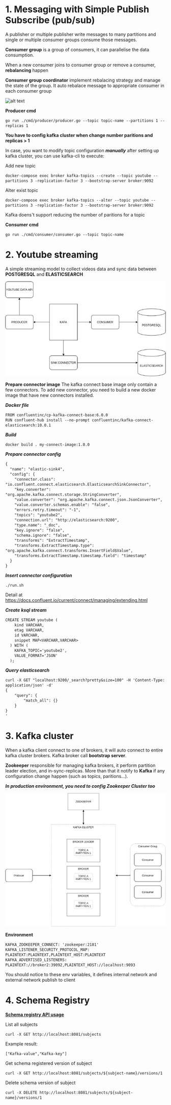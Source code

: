 # 1. Messaging with Simple Publish Subscribe (pub/sub)
A publisher or multiple publisher write messages to many partitions and single or multiple consumer groups consume those messages.

**Consumer group** is a group of consumers, it can parallelise the data consumption.

When a new consumer joins to consumer group or remove a consumer, **rebalancing** happen

**Consumer group coordinator** implement rebalacing strategy and manage the state of the group. It auto rebalace message to appropriate consumer in each consumer group

![alt text](https://images.squarespace-cdn.com/content/v1/56894e581c1210fead06f878/1512813188413-EEI12VI1FMQLJ4XMRQTJ/ke17ZwdGBToddI8pDm48kJMyHperWZxre3bsQoFNoPhZw-zPPgdn4jUwVcJE1ZvWEtT5uBSRWt4vQZAgTJucoTqqXjS3CfNDSuuf31e0tVGDclntk9GVn4cF1XFdv7wlNvED_LyEM5kIdmOo2jMRZpu3E9Ef3XsXP1C_826c-iU/KafkaPubSub.png?format=500w)

**Producer cmd**

```
go run ./cmd/producer/producer.go --topic topic-name --partitions 1 --replicas 1
```

**You have to config kafka cluster when change number paritions and replicas > 1**


In case, you want to modify topic configuration ***manually*** after setting up kafka cluster, you can use kafka-cli to execute:

Add new topic
```
docker-compose exec broker kafka-topics --create --topic youtube --partitions 3 -replication-factor 3 --bootstrap-server broker:9092
```

Alter exist topic
```
docker-compose exec broker kafka-topics --alter --topic youtube --partitions 3 -replication-factor 3 --bootstrap-server broker:9092
```

Kafka doens't support reducing the number of paritions for a topic 

**Consumer cmd**

```
go run ./cmd/consumer/consumer.go --topic topic-name
```

# 2. Youtube streaming
A simple streaming model to collect videos data and sync data between **POSTGRESQL** and **ELASTICSEARCH**

![alt text](https://github.com/dungtc/kafka-playground/blob/develop/youtube-stream/diagram/youtube.png?raw=true)

**Prepare connector image**
The kafka connect base image only contain a few connectors. To add new connector, you need to build a new docker image that have new connectors installed.

***Docker file***
```
FROM confluentinc/cp-kafka-connect-base:6.0.0
RUN confluent-hub install --no-prompt confluentinc/kafka-connect-elasticsearch:10.0.1
```

***Build***

```
docker build . my-connect-image:1.0.0
```

***Prepare connector config***
```
{
  "name": "elastic-sink4",
  "config": {
    "connector.class": "io.confluent.connect.elasticsearch.ElasticsearchSinkConnector",
    "key.converter": "org.apache.kafka.connect.storage.StringConverter",
    "value.converter": "org.apache.kafka.connect.json.JsonConverter",
    "value.converter.schemas.enable": "false",
    "errors.retry.timeout": "-1",
    "topics": "youtube2",
    "connection.url": "http://elasticsearch:9200",
    "type.name": "_doc",
    "key.ignore": "false",
    "schema.ignore": "false",
    "transforms": "ExtractTimestamp",
    "transforms.ExtractTimestamp.type": "org.apache.kafka.connect.transforms.InsertField$Value",
    "transforms.ExtractTimestamp.timestamp.field": "timestamp"
  }
}
```

***Insert connector configuration***
```
./run.sh
```
Detail at https://docs.confluent.io/current/connect/managing/extending.html

***Create ksql stream***

```
CREATE STREAM youtube (
    kind VARCHAR,
    etag VARCHAR,
    id VARCHAR,
	snippet MAP<VARCHAR,VARCHAR>
  ) WITH (
    KAFKA_TOPIC='youtube2',
    VALUE_FORMAT='JSON'
  );
```

***Query elasticsearch***
```
curl -X GET "localhost:9200/_search?pretty&size=100" -H 'Content-Type: application/json' -d'
{
    "query": {
        "match_all": {}
    }
}
'
```
# 3. Kafka cluster

When a kafka client connect to one of brokers, it will auto connect to entire kafka cluster brokers. Kafka broker call **bootstrap server**.

**Zookeeper** responsible for managing kafka brokers, it perform partition leader election, and in-sync-replicas.
More than that it notify to **Kafka** if any configuration change happen (such as topics, paritions...).

***In production environment, you need to config **Zookeeper Cluster** too***

![alt text](https://github.com/dungtc/kafka-playground/blob/develop/kafka-cluster/Kafka-cluster.png?raw=true)

**Environment**
```
KAFKA_ZOOKEEPER_CONNECT: 'zookeeper:2181'
KAFKA_LISTENER_SECURITY_PROTOCOL_MAP: PLAINTEXT:PLAINTEXT,PLAINTEXT_HOST:PLAINTEXT
KAFKA_ADVERTISED_LISTENERS: PLAINTEXT://broker2:39092,PLAINTEXT_HOST://localhost:9093
```

You should notice to these env variables, it defines internal network and external network publish to client

# 4. Schema Registry
**[Schema registry API usage](https://docs.confluent.io/current/schema-registry/develop/using.html)**

List all subjects
```
curl -X GET http://localhost:8081/subjects
```
Example result:
```
["Kafka-value","Kafka-key"]
```

Get schema registered version of subject
```
curl -X GET http://localhost:8081/subjects/${subject-name}/versions/1
```
Delete schema version of subject

```
curl -X DELETE http://localhost:8081/subjects/${subject-name}/versions/1
```